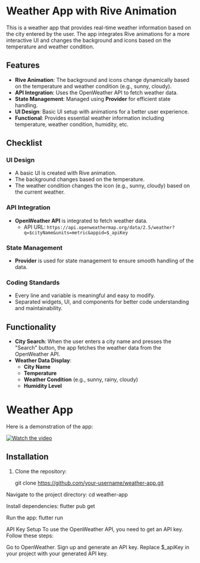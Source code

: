 # Weather App with Rive Animation

This is a weather app that provides real-time weather information based on the city entered by the user. The app integrates Rive animations for a more interactive UI and changes the background and icons based on the temperature and weather condition.

## Features

- **Rive Animation**: The background and icons change dynamically based on the temperature and weather condition (e.g., sunny, cloudy).
- **API Integration**: Uses the OpenWeather API to fetch weather data.
- **State Management**: Managed using **Provider** for efficient state handling.
- **UI Design**: Basic UI setup with animations for a better user experience.
- **Functional**: Provides essential weather information including temperature, weather condition, humidity, etc.

## Checklist

### UI Design
- A basic UI is created with Rive animation.
- The background changes based on the temperature.
- The weather condition changes the icon (e.g., sunny, cloudy) based on the current weather.

### API Integration
- **OpenWeather API** is integrated to fetch weather data.
  - API URL: `https://api.openweathermap.org/data/2.5/weather?q=$cityName&units=metric&appid=$_apiKey`

### State Management
- **Provider** is used for state management to ensure smooth handling of the data.

### Coding Standards
- Every line and variable is meaningful and easy to modify.
- Separated widgets, UI, and components for better code understanding and maintainability.

## Functionality

- **City Search**: When the user enters a city name and presses the "Search" button, the app fetches the weather data from the OpenWeather API.
- **Weather Data Display**:
  - **City Name**
  - **Temperature**
  - **Weather Condition** (e.g., sunny, rainy, cloudy)
  - **Humidity Level**

# Weather App

Here is a demonstration of the app:

[![Watch the video](https://img.youtube.com/vi/e4_DJIvsVLY/0.jpg)](https://youtube.com/shorts/e4_DJIvsVLY)


## Installation

1. Clone the repository:

   git clone https://github.com/your-username/weather-app.git

Navigate to the project directory:
cd weather-app

Install dependencies:
flutter pub get

Run the app:
flutter run


API Key Setup
To use the OpenWeather API, you need to get an API key. Follow these steps:

Go to OpenWeather.
Sign up and generate an API key.
Replace $_apiKey in your project with your generated API key.

